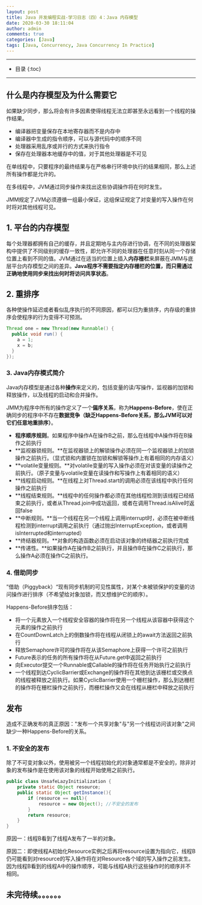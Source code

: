 ```yaml
---
layout: post
title: Java 并发编程实战-学习日志（四）4：Java 内存模型
date: 2020-03-30 18:11:04
author: admin
comments: true
categories: [Java]
tags: [Java, Concurrency, Java Concurrency In Practice]
---
```



<!-- more -->

---

* 目录
{:toc}
---

## 什么是内存模型及为什么需要它

如果缺少同步，那么将会有许多因素使得线程无法立即甚至永远看到一个线程的操作结果。

- 编译器把变量保存在本地寄存器而不是内存中
- 编译器中生成的指令顺序，可以与源代码中的顺序不同
- 处理器采用乱序或并行的方式来执行指令
- 保存在处理器本地缓存中的值，对于其他处理器是不可见

在单线程中，只要程序的最终结果与在严格串行环境中执行的结果相同，那么上述所有操作都是允许的。

在多线程中，JVM通过同步操作来找出这些协调操作将在何时发生。

JMM规定了JVM必须遵循一组最小保证，这组保证规定了对变量的写入操作在何时将对其他线程可见。



## 1. 平台的内存模型

每个处理器都拥有自己的缓存，并且定期地与主内存进行协调，在不同的处理器架构中提供了不同级别的缓存一致性，即允许不同的处理器在任意时刻从同一个存储位置上看到不同的值。JVM通过在适当的位置上插入**内存栅栏**来屏蔽在JMM与底层平台内存模型之间的差异。**Java程序不需要指定内存栅栏的位置，而只需通过正确地使用同步来找出何时将访问共享状态**。

## 2. 重排序

各种使操作延迟或者看似乱序执行的不同原因，都可以归为重排序，内存级的重排序会使程序的行为变得不可预测。

```java
Thread one = new Thread(new Runnable() {
  public void run() {
    a = 1;
    x = b;
  }
});
```

### 3. Java内存模式简介

Java内存模型是通过各种**操作**来定义的，包括变量的读/写操作，监视器的加锁和释放操作，以及线程的启动和合并操作。

JMM为程序中所有的操作定义了一个**偏序关系**，称为**Happens-Before**，使在正确同步的程序中不存在**数据竞争（缺乏Happens-Before关系，那么JVM可以对它们任意地重排序）**。

- **程序顺序规则**。如果程序中操作A在操作B之前，那么在线程中A操作将在B操作之前执行
- **监视器锁规则。**在监视器锁上的解锁操作必须在同一个监视器锁上的加锁操作之前执行。（显式锁和内置锁在加锁和解锁等操作上有着相同的内存语义） 
- **volatile变量规则。**对volatile变量的写入操作必须在对该变量的读操作之前执行。（原子变量与volatile变量在读操作和写操作上有着相同的语义） 
- **线程启动规则。**在线程上对Thread.start的调用必须在该线程中执行任何操作之前执行
- **线程结束规则。**线程中的任何操作都必须在其他线程检测到该线程已经结束之前执行，或者从Thread.join中成功返回，或者在调用Thread.isAlive时返回false
- **中断规则。**当一个线程在另一个线程上调用interrupt时，必须在被中断线程检测到interrupt调用之前执行（通过抛出InterruptException，或者调用isInterrupted和interrupted）
- **终结器规则。**对象的构造函数必须在启动该对象的终结器之前执行完成
- **传递性。**如果操作A在操作B之前执行，并且操作B在操作C之前执行，那么操作A必须在操作C之前执行。

### 4. 借助同步

”借助（Piggyback）“现有同步机制的可见性属性，对某个未被锁保护的变量的访问操作进行排序（不希望给对象加锁，而又想维护它的顺序）。

Happens-Before排序包括：

- 将一个元素放入一个线程安全容器的操作将在另一个线程从该容器中获得这个元素的操作之前执行
- 在CountDownLatch上的倒数操作将在线程从闭锁上的await方法返回之前执行
- 释放Semaphore许可的操作将在从该Semaphore上获得一个许可之前执行
- Future表示的任务的所有操作将在从Future.get中返回之前执行
- 向Executor提交一个Runnable或Callable的操作将在任务开始执行之前执行
- 一个线程到达CyclicBarrier或Exchange的操作将在其他到达该栅栏或交换点的线程被释放之前执行。如果CyclicBarrier使用一个栅栏操作，那么到达栅栏的操作将在栅栏操作之前执行，而栅栏操作又会在线程从栅栏中释放之前执行

## 发布

造成不正确发布的真正原因："发布一个共享对象"与"另一个线程访问该对象"之间缺少一种Happens-Before的关系。

### 1. 不安全的发布

除了不可变对象以外，使用被另一个线程初始化的对象通常都是不安全的，除非对象的发布操作是在使用该对象的线程开始使用之前执行。

```java
public class UnsafeLazyInitialization {
    private static Object resource;
    public static Object getInstance(){
        if (resource == null){
            resource = new Object(); //不安全的发布
        }
        return resource;
    }
}
```

原因一：线程B看到了线程A发布了一半的对象。

原因二：即使线程A初始化Resource实例之后再将resource设置为指向它，线程B仍可能看到对resource的写入操作将在对Resource各个域的写入操作之前发生。因为线程B看到的线程A中的操作顺序，可能与线程A执行这些操作时的顺序并不相同。


## 未完待续。。。。。。
